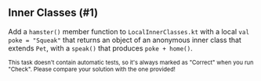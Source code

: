 ## Inner Classes (#1)

Add a `hamster()` member function to `LocalInnerClasses.kt` with a local `val
poke = "Squeak"` that returns an object of an anonymous inner class that
extends `Pet`, with a `speak()` that produces `poke + home()`.

<sub> This task doesn't contain automatic tests,
so it's always marked as "Correct" when you run "Check".
Please compare your solution with the one provided! </sub>
